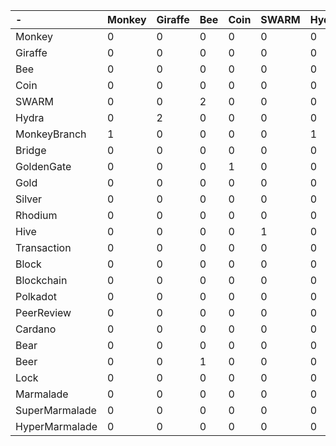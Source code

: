 | -              | Monkey | Giraffe | Bee | Coin | SWARM | Hydra | MonkeyBranch | Bridge | GoldenGate | Gold | Silver | Rhodium | Hive | Transaction | Block | Blockchain | Polkadot | PeerReview | Cardano | Bear | Beer | Lock | Marmalade | SuperMarmalde | HyperMarmalade |
| :------------- | :----- | :------ | :-- | :--- | :---- | :---- | :----------- | :----- | :--------- | :--- | :----- | :------ | :--- | :---------- | :---- | :--------- | :------- | :--------- | :------ | :--- | :--- | :--- | :-------- | :------------ | :------------- |
| Monkey         | 0      | 0       | 0   | 0    | 0     | 0     | 0            | 0      | 0          | 0    | 0      | 0       | 0    | 0           | 0     | 0          | 0        | 0          | 0       | 0    | 0    | 0    | 0         | 0             | 0              |
| Giraffe        | 0      | 0       | 0   | 0    | 0     | 0     | 0            | 0      | 0          | 0    | 0      | 0       | 0    | 0           | 0     | 0          | 0        | 0          | 0       | 0    | 0    | 0    | 0         | 0             | 0              |
| Bee            | 0      | 0       | 0   | 0    | 0     | 0     | 0            | 0      | 0          | 0    | 0      | 0       | 0    | 0           | 0     | 0          | 0        | 0          | 0       | 0    | 0    | 0    | 0         | 0             | 0              |
| Coin           | 0      | 0       | 0   | 0    | 0     | 0     | 0            | 0      | 0          | 0    | 0      | 0       | 0    | 0           | 0     | 0          | 0        | 0          | 0       | 0    | 0    | 0    | 0         | 0             | 0              |
| SWARM          | 0      | 0       | 2   | 0    | 0     | 0     | 0            | 0      | 0          | 0    | 0      | 0       | 0    | 0           | 0     | 0          | 0        | 0          | 0       | 0    | 0    | 0    | 0         | 0             | 0              |
| Hydra          | 0      | 2       | 0   | 0    | 0     | 0     | 0            | 0      | 0          | 0    | 0      | 0       | 0    | 0           | 0     | 0          | 0        | 0          | 0       | 0    | 0    | 0    | 0         | 0             | 0              |
| MonkeyBranch   | 1      | 0       | 0   | 0    | 0     | 1     | 0            | 0      | 0          | 0    | 0      | 0       | 0    | 0           | 0     | 0          | 0        | 0          | 0       | 0    | 0    | 0    | 0         | 0             | 0              |
| Bridge         | 0      | 0       | 0   | 0    | 0     | 0     | 2            | 0      | 0          | 0    | 0      | 0       | 0    | 0           | 0     | 0          | 0        | 0          | 0       | 0    | 0    | 0    | 0         | 0             | 0              |
| GoldenGate     | 0      | 0       | 0   | 1    | 0     | 0     | 0            | 1      | 0          | 0    | 0      | 0       | 0    | 0           | 0     | 0          | 0        | 0          | 0       | 0    | 0    | 0    | 0         | 0             | 0              |
| Gold           | 0      | 0       | 0   | 0    | 0     | 0     | 0            | 0      | 0          | 0    | 0      | 0       | 0    | 0           | 0     | 0          | 0        | 0          | 0       | 0    | 0    | 0    | 0         | 0             | 0              |
| Silver         | 0      | 0       | 0   | 0    | 0     | 0     | 0            | 0      | 0          | 0    | 0      | 0       | 0    | 0           | 0     | 0          | 0        | 0          | 0       | 0    | 0    | 0    | 0         | 0             | 0              |
| Rhodium        | 0      | 0       | 0   | 0    | 0     | 0     | 0            | 0      | 0          | 0    | 0      | 0       | 0    | 0           | 0     | 0          | 0        | 0          | 0       | 0    | 0    | 0    | 0         | 0             | 0              |
| Hive           | 0      | 0       | 0   | 0    | 1     | 0     | 0            | 0      | 0          | 1    | 0      | 0       | 0    | 0           | 0     | 0          | 0        | 0          | 0       | 0    | 0    | 0    | 0         | 0             | 0              |
| Transaction    | 0      | 0       | 0   | 0    | 0     | 0     | 0            | 0      | 0          | 0    | 0      | 0       | 0    | 0           | 0     | 0          | 0        | 0          | 0       | 0    | 0    | 0    | 0         | 0             | 0              |
| Block          | 0      | 0       | 0   | 0    | 0     | 0     | 0            | 0      | 0          | 0    | 0      | 0       | 0    | 2           | 0     | 0          | 0        | 0          | 0       | 0    | 0    | 0    | 0         | 0             | 0              |
| Blockchain     | 0      | 0       | 0   | 0    | 0     | 0     | 0            | 0      | 0          | 0    | 0      | 0       | 0    | 0           | 2     | 0          | 0        | 0          | 0       | 0    | 0    | 0    | 0         | 0             | 0              |
| Polkadot       | 0      | 0       | 0   | 0    | 0     | 0     | 0            | 0      | 0          | 0    | 0      | 0       | 0    | 0           | 0     | 2          | 0        | 0          | 0       | 0    | 0    | 0    | 0         | 0             | 0              |
| PeerReview     | 0      | 0       | 0   | 0    | 0     | 0     | 0            | 0      | 0          | 0    | 0      | 0       | 0    | 0           | 0     | 0          | 0        | 0          | 0       | 0    | 0    | 0    | 0         | 0             | 0              |
| Cardano        | 0      | 0       | 0   | 0    | 0     | 0     | 0            | 0      | 0          | 0    | 0      | 0       | 0    | 0           | 0     | 1          | 0        | 1          | 0       | 0    | 0    | 0    | 0         | 0             | 0              |
| Bear           | 0      | 0       | 0   | 0    | 0     | 0     | 0            | 0      | 0          | 0    | 0      | 0       | 0    | 0           | 0     | 0          | 0        | 0          | 0       | 0    | 0    | 0    | 0         | 0             | 0              |
| Beer           | 0      | 0       | 1   | 0    | 0     | 0     | 0            | 0      | 0          | 0    | 0      | 0       | 0    | 0           | 0     | 0          | 0        | 0          | 0       | 1    | 0    | 0    | 0         | 0             | 0              |
| Lock           | 0      | 0       | 0   | 0    | 0     | 0     | 0            | 0      | 0          | 0    | 2      | 0       | 0    | 0           | 0     | 0          | 0        | 0          | 0       | 0    | 0    | 0    | 0         | 0             | 0              |
| Marmalade      | 0      | 0       | 0   | 0    | 0     | 0     | 0            | 0      | 0          | 0    | 0      | 0       | 0    | 0           | 0     | 0          | 0        | 0          | 0       | 0    | 0    | 0    | 0         | 0             | 0              |
| SuperMarmalade | 0      | 0       | 0   | 0    | 0     | 0     | 0            | 0      | 0          | 0    | 0      | 0       | 0    | 0           | 0     | 0          | 0        | 0          | 0       | 0    | 0    | 0    | 2         | 0             | 0              |
| HyperMarmalade | 0      | 0       | 0   | 0    | 0     | 0     | 0            | 0      | 0          | 0    | 0      | 0       | 0    | 0           | 0     | 0          | 0        | 0          | 0       | 0    | 0    | 0    | 0         | 2             | 0              |
